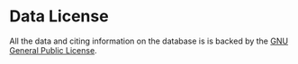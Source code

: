 # Data License

All the data and citing information on the database is is backed by the [GNU General Public License](https://open-nanosystems.github.io/open-stober-project/about/License.html).
